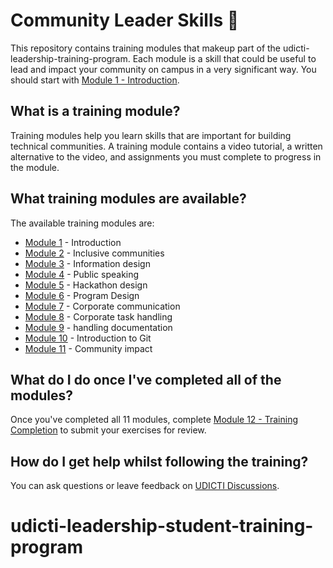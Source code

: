 # Community Leader Skills 🚩

This repository contains training modules that makeup part of the udicti-leadership-training-program. Each module is a skill that could be useful to lead and impact your community on campus in a very significant way. You should start with [Module 1 - Introduction](/01-introduction).

## What is a training module?

Training modules help you learn skills that are important for building technical communities. A training module contains a video tutorial, a written alternative to the video, and assignments you must complete to progress in the module.

## What training modules are available?

The available training modules are:

-   [Module 1](01-introduction) - Introduction 
-   [Module 2](02-inclusive-communities) - Inclusive communities
-   [Module 3](03-information-design) - Information design
-   [Module 4](04-public-speaking) - Public speaking
-   [Module 5](05-hackathon-design) - Hackathon design
-   [Module 6](06-program-design) - Program Design
-   [Module 7](07-corporate-communication) - Corporate communication
-   [Module 8](08-corporate-task-handling) - Corporate task handling
-   [Module 9](09-handling-documentation) - handling documentation
-   [Module 10](10-introduction-to-git) - Introduction to Git
-   [Module 11](11-community-impact) - Community impact

## What do I do once I've completed all of the modules?

Once you've completed all 11 modules, complete [Module 12 - Training Completion](12-training-completion) to submit your exercises for review. 

## How do I get help whilst following the training?

You can ask questions or leave feedback on [UDICTI Discussions](https://github.com/udictihub/udicti-community/discussions).
# udicti-leadership-student-training-program
